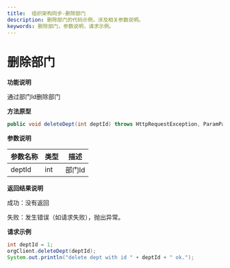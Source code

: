 ```yaml
---
title:  组织架构同步-删除部门
description: 删除部门的代码示例，涉及相关参数说明。
keywords: 删除部门，参数说明，请求示例。
---
```


# 删除部门

**功能说明**

通过部门Id删除部门

**方法原型**

```java
public void deleteDept(int deptId) throws HttpRequestException, ParamParserException, AESCryptoException;
```

**参数说明**

| 参数名称 | 类型 | 描述   |
| -------- | ---- | ------ |
| deptId   | int  | 部门Id |

**返回结果说明**

成功：没有返回

失败：发生错误（如请求失败），抛出异常。

**请求示例**

```java
int deptId = 1;
orgClient.deleteDept(deptId);
System.out.println("delete dept with id " + deptId + " ok.");
```
